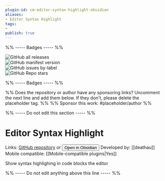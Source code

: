 ```yaml
---
plugin-id: cm-editor-syntax-highlight-obsidian
aliases:
- Editor Syntax Highlight
tags: 
- 
publish: true
---
```


%% ----- Badges ----- %%

![GitHub all releases](https://img.shields.io/github/downloads/deathau/cm-editor-syntax-highlight-obsidian/total?color=573E7A&logo=github&style=for-the-badge)   
![GitHub manifest version](https://img.shields.io/github/manifest-json/v/deathau/cm-editor-syntax-highlight-obsidian?color=573E7A&logo=github&style=for-the-badge)   
![GitHub issues by-label](https://img.shields.io/github/issues/deathau/cm-editor-syntax-highlight-obsidian/help%20wanted?color=573E7A&logo=github&style=for-the-badge)   
![GitHub Repo stars](https://img.shields.io/github/stars/deathau/cm-editor-syntax-highlight-obsidian?color=573E7A&logo=github&style=for-the-badge)

%% ----- Badges ----- %%

%% Does the repository or author have any sponsoring links? Uncomment the next line and add them below. If they don't, please delete the placeholder tag. %%
%% Sponsor this work: #placeholder/author %%

%% ----- Do not edit this section ----- %%

# Editor Syntax Highlight

Links: [GitHub repository](https://github.com/deathau/cm-editor-syntax-highlight-obsidian) or [<button id=HH>Open in Obsidian</button>](obsidian://goto-plugin?id=cm-editor-syntax-highlight-obsidian)
Developed by: [[deathau]]
Mobile compatible: [[Mobile-compatible plugins|Yes]]

Show syntax highlighing in code blocks the editor

%% ----- Do not edit anything above this line ----- %% 
